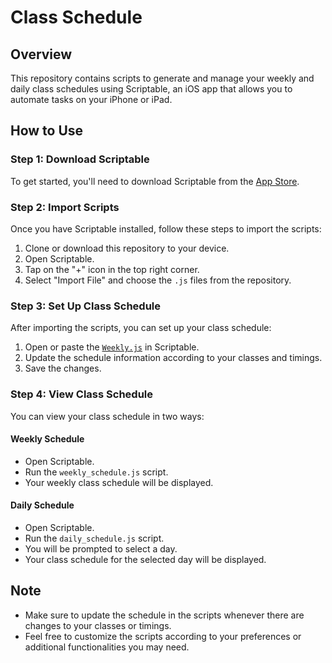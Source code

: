 # Class Schedule

## Overview

This repository contains scripts to generate and manage your weekly and daily class schedules using Scriptable, an iOS app that allows you to automate tasks on your iPhone or iPad.

## How to Use

### Step 1: Download Scriptable

To get started, you'll need to download Scriptable from the [App Store](https://apps.apple.com/tw/app/scriptable/id1405459188?l=en-GB).

### Step 2: Import Scripts

Once you have Scriptable installed, follow these steps to import the scripts:

1. Clone or download this repository to your device.
2. Open Scriptable.
3. Tap on the "+" icon in the top right corner.
4. Select "Import File" and choose the `.js` files from the repository.

### Step 3: Set Up Class Schedule

After importing the scripts, you can set up your class schedule:

1. Open or paste the [`Weekly.js`](https://github.com/Galile-Vincent/ClassSchedule/blob/main/Weekly.js) in Scriptable.
2. Update the schedule information according to your classes and timings.
3. Save the changes.

### Step 4: View Class Schedule

You can view your class schedule in two ways:

#### Weekly Schedule

- Open Scriptable.
- Run the `weekly_schedule.js` script.
- Your weekly class schedule will be displayed.

#### Daily Schedule

- Open Scriptable.
- Run the `daily_schedule.js` script.
- You will be prompted to select a day.
- Your class schedule for the selected day will be displayed.

## Note

- Make sure to update the schedule in the scripts whenever there are changes to your classes or timings.
- Feel free to customize the scripts according to your preferences or additional functionalities you may need.
